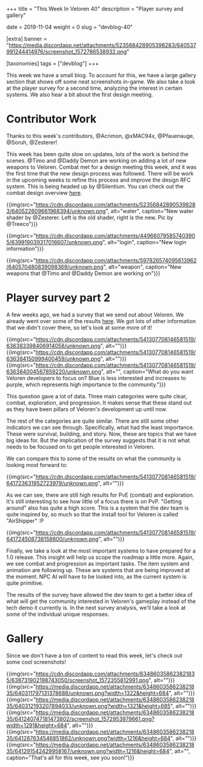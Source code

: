 +++
title = "This Week In Veloren 40"
description = "Player survey and gallery"

date = 2019-11-04
weight = 0
slug = "devblog-40"

[extra]
banner = "https://media.discordapp.net/attachments/523568428905398283/640537991244414976/screenshot_1572786538932.png"

[taxonomies]
tags = ["devblog"]
+++

This week we have a small blog. To account for this, we have a large gallery section that shows off some neat screenshots in-game. We also take a look at the player survey for a second time, analyzing the interest in certain systems. We also hear a bit about the first design meeting.

# Contributor Work

Thanks to this week's contributors, @Acrimon, @xMAC94x, @Pfauenauge, @Soruh, @Zesterer!

This week has been quite slow on updates, lots of the work is behind the scenes. @Timo and @Daddy Demon are working on adding a lot of new weapons to Veloren. Combat met for a design meeting this week, and it was the first time that the new design process was followed. There will be work in the upcoming weeks to refine this process and improve the design RFC system. This is being headed up by @Silentium. You can check out the combat design overview [here](https://docs.google.com/document/d/1YGKIY5-NEnl_P39KjxJLZoGRQWNB0X970-rPADBO7BM/edit?usp=sharing).

{{img(src="https://cdn.discordapp.com/attachments/523568428905398283/640522609661968394/unknown.png", alt="water", caption="New water shader by @Zesterer. Left is the old shader, right is the new. Pic by @Treeco")}}

{{img(src="https://cdn.discordapp.com/attachments/449660795857403905/639919039317016607/unknown.png", alt="login", caption="New login information")}}

{{img(src="https://cdn.discordapp.com/attachments/597826574095613962/640570480839098369/unknown.png", alt="weapon", caption="New weapons that @Timo and @Daddy Demon are working on")}}

# Player survey part 2

A few weeks ago, we had a survey that we send out about Veloren. We already went over some of the results [here](https://veloren.net/devblog-36/). We got lots of other information that we didn't cover there, so let's look at some more of it!

{{img(src="https://cdn.discordapp.com/attachments/541307708146581519/636383398406914058/unknown.png", alt="")}}
{{img(src="https://cdn.discordapp.com/attachments/541307708146581519/636384150999400459/unknown.png", alt="")}}
{{img(src="https://cdn.discordapp.com/attachments/541307708146581519/636384004567859220/unknown.png", alt="", caption="What do you want Veloren developers to focus on? Blue is less interested and increases to purple, which represents high importance to the community.")}}

This question gave a lot of data. Three main categories were quite clear, combat, exploration, and progression. It makes sense that these stand out as they have been pillars of Veloren's development up until now.

The rest of the categories are quite similar. There are still some other indicators we can see through. Specifically, what had the least importance. These were survival, building, and story. Now, these are topics that we have big ideas for. But the implication of the survey suggests that it is not what needs to be focused on to get people interested in Veloren.

We can compare this to some of the results on what the community is looking most forward to:

{{img(src="https://cdn.discordapp.com/attachments/541307708146581519/641723631952723979/unknown.png", alt="")}}

As we can see, there are still high results for PvE (combat) and exploration. It's still interesting to see how little of a focus there is on PvP. "Getting around" also has quite a high score. This is a system that the dev team is quite inspired by, so much so that the install tool for Veloren is called "AirShipper" :P

{{img(src="https://cdn.discordapp.com/attachments/541307708146581519/641724508738158600/unknown.png", alt="")}}

Finally, we take a look at the most important systems to have prepared for a 1.0 release. This insight will help us scope the roadmap a little more. Again, we see combat and progression as important tasks. The item system and animation are following up. These are systems that are being improved at the moment. NPC AI will have to be looked into, as the current system is quite primitive.

The results of the survey have allowed the dev team to get a better idea of what will get the community interested in Veloren's gameplay instead of the tech demo it currently is. In the next survey analysis, we'll take a look at some of the individual unique responses.

# Gallery

Since we don't have a ton of content to read this week, let's check out some cool screenshots!

{{img(src="https://cdn.discordapp.com/attachments/634860358623821835/638731902198743050/screenshot_1572355812991.png", alt="")}}
{{img(src="https://media.discordapp.net/attachments/634860358623821835/640311797131378688/unknown.png?width=1322&height=684", alt="")}}
{{img(src="https://media.discordapp.net/attachments/634860358623821835/640312193207894033/unknown.png?width=1321&height=685", alt="")}}
{{img(src="https://media.discordapp.net/attachments/634860358623821835/641240747181473802/screenshot_1572953979661.png?width=1291&height=684", alt="")}}
{{img(src="https://media.discordapp.net/attachments/634860358623821835/641287634546851862/unknown.png?width=1216&height=684", alt="")}}
{{img(src="https://media.discordapp.net/attachments/634860358623821835/641291542429958167/unknown.png?width=1216&height=684", alt="", caption="That's all for this week, see you soon!")}}
